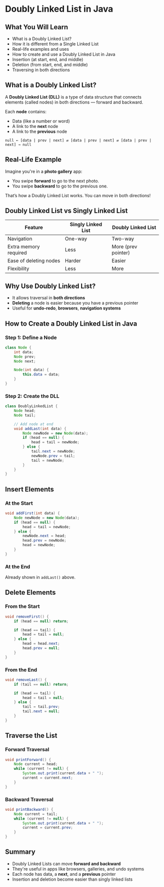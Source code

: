 # Doubly Linked List in Java

## What You Will Learn

* What is a Doubly Linked List?
* How it is different from a Single Linked List
* Real-life examples and uses
* How to create and use a Doubly Linked List in Java
* Insertion (at start, end, and middle)
* Deletion (from start, end, and middle)
* Traversing in both directions

## What is a Doubly Linked List?

A **Doubly Linked List (DLL)** is a type of data structure that connects elements (called nodes) in both directions — forward and backward.

Each **node** contains:

* Data (like a number or word)
* A link to the **next** node
* A link to the **previous** node

```
null ← [data | prev | next] ⇄ [data | prev | next] ⇄ [data | prev | next] → null
```

## Real-Life Example

Imagine you're in a **photo gallery** app:

* You swipe **forward** to go to the next photo.
* You swipe **backward** to go to the previous one.

That’s how a Doubly Linked List works. You can move in both directions!

## Doubly Linked List vs Singly Linked List

| Feature                | Singly Linked List | Doubly Linked List  |
| ---------------------- | ------------------ | ------------------- |
| Navigation             | One-way            | Two-way             |
| Extra memory required  | Less               | More (prev pointer) |
| Ease of deleting nodes | Harder             | Easier              |
| Flexibility            | Less               | More                |

## Why Use Doubly Linked List?

* It allows traversal in **both directions**
* **Deleting** a node is easier because you have a previous pointer
* Useful for **undo-redo**, **browsers**, **navigation systems**

## How to Create a Doubly Linked List in Java

### Step 1: Define a Node

```java
class Node {
    int data;
    Node prev;
    Node next;

    Node(int data) {
        this.data = data;
    }
}
```

### Step 2: Create the DLL

```java
class DoublyLinkedList {
    Node head;
    Node tail;

    // Add node at end
    void addLast(int data) {
        Node newNode = new Node(data);
        if (head == null) {
            head = tail = newNode;
        } else {
            tail.next = newNode;
            newNode.prev = tail;
            tail = newNode;
        }
    }
}
```

## Insert Elements

### At the Start

```java
void addFirst(int data) {
    Node newNode = new Node(data);
    if (head == null) {
        head = tail = newNode;
    } else {
        newNode.next = head;
        head.prev = newNode;
        head = newNode;
    }
}
```

### At the End

Already shown in `addLast()` above.

## Delete Elements

### From the Start

```java
void removeFirst() {
    if (head == null) return;

    if (head == tail) {
        head = tail = null;
    } else {
        head = head.next;
        head.prev = null;
    }
}
```

### From the End

```java
void removeLast() {
    if (tail == null) return;

    if (head == tail) {
        head = tail = null;
    } else {
        tail = tail.prev;
        tail.next = null;
    }
}
```

## Traverse the List

### Forward Traversal

```java
void printForward() {
    Node current = head;
    while (current != null) {
        System.out.print(current.data + " ");
        current = current.next;
    }
}
```

### Backward Traversal

```java
void printBackward() {
    Node current = tail;
    while (current != null) {
        System.out.print(current.data + " ");
        current = current.prev;
    }
}
```

## Summary

* Doubly Linked Lists can move **forward and backward**
* They're useful in apps like browsers, galleries, and undo systems
* Each node has data, a **next**, and a **previous** pointer
* Insertion and deletion become easier than singly linked lists
